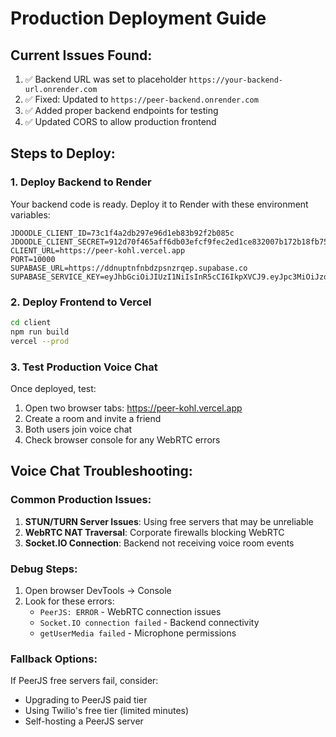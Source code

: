 # Production Deployment Guide

## Current Issues Found:
1. ✅ Backend URL was set to placeholder `https://your-backend-url.onrender.com`  
2. ✅ Fixed: Updated to `https://peer-backend.onrender.com`
3. ✅ Added proper backend endpoints for testing
4. ✅ Updated CORS to allow production frontend

## Steps to Deploy:

### 1. Deploy Backend to Render
Your backend code is ready. Deploy it to Render with these environment variables:
```
JDOODLE_CLIENT_ID=73c1f4a2db297e96d1eb83b92f2b085c
JDOODLE_CLIENT_SECRET=912d70f465aff6db03efcf9fec2ed1ce832007b172b18fb756ac7fadd5eafdb
CLIENT_URL=https://peer-kohl.vercel.app
PORT=10000
SUPABASE_URL=https://ddnuptnfnbdzpsnzrqep.supabase.co
SUPABASE_SERVICE_KEY=eyJhbGciOiJIUzI1NiIsInR5cCI6IkpXVCJ9.eyJpc3MiOiJzdXBhYmFzZSIsInJlZiI6ImRkbnVwdG5mbmJkenBzbnpycWVwIiwicm9sZSI6ImFub24iLCJpYXQiOjE3NTM5Mjc0OTUsImV4cCI6MjA2OTUwMzQ5NX0.tnBf95yCPXZ1_gAMTQTSxlSeztP_DktVMmMYV41NGpE
```

### 2. Deploy Frontend to Vercel
```bash
cd client
npm run build
vercel --prod
```

### 3. Test Production Voice Chat
Once deployed, test:
1. Open two browser tabs: https://peer-kohl.vercel.app
2. Create a room and invite a friend
3. Both users join voice chat
4. Check browser console for any WebRTC errors

## Voice Chat Troubleshooting:

### Common Production Issues:
1. **STUN/TURN Server Issues**: Using free servers that may be unreliable
2. **WebRTC NAT Traversal**: Corporate firewalls blocking WebRTC
3. **Socket.IO Connection**: Backend not receiving voice room events

### Debug Steps:
1. Open browser DevTools → Console
2. Look for these errors:
   - `PeerJS: ERROR` - WebRTC connection issues
   - `Socket.IO connection failed` - Backend connectivity
   - `getUserMedia failed` - Microphone permissions

### Fallback Options:
If PeerJS free servers fail, consider:
- Upgrading to PeerJS paid tier
- Using Twilio's free tier (limited minutes)
- Self-hosting a PeerJS server